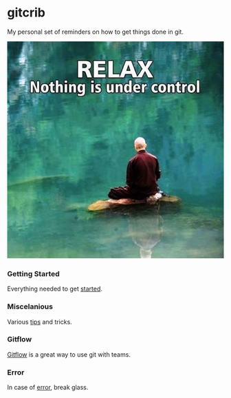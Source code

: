 gitcrib
======================

My personal set of reminders on how to get things done in git.

![relax](https://github.com/seanvikoren/gitcrib/blob/master/relax.jpg?raw=true)

### 
### Getting Started
Everything needed to get [started](setup.md).

### 
### Miscelanious
Various [tips](misc.md) and tricks.

### 
### Gitflow
[Gitflow](gitflow.md) is a great way to use git with teams.

### 
### Error
In case of [error](error.md), break glass.
